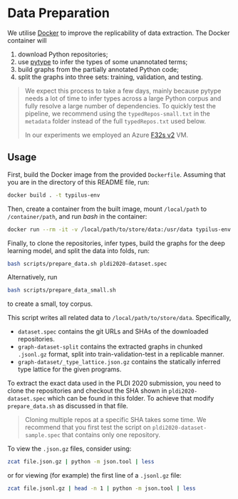 # Data Preparation

We utilise [Docker](https://www.docker.com/) to improve the replicability of
data extraction. The Docker container will

1. download Python repositories;
2. use [pytype](https://github.com/google/pytype) to infer the types of some
   unannotated terms;
3. build graphs from the partially annotated Python code;
4. split the graphs into three sets: training, validation, and testing.

> We expect this process to take a few days, mainly because pytype
> needs a lot of time to infer types across a large Python corpus and fully resolve a
> large number of dependencies. To quickly test the pipeline, we recommend using
> the `typedRepos-small.txt` in the `metadata` folder instead of the full
> `typedRepos.txt` used below.
>
> In our experiments we employed an Azure [F32s v2](https://docs.microsoft.com/en-us/azure/virtual-machines/fsv2-series?toc=/azure/virtual-machines/linux/toc.json&bc=/azure/virtual-machines/linux/breadcrumb/toc.json) VM.

## Usage

First, build the Docker image from the provided `Dockerfile`. Assuming that you
are in the directory of this README file, run:

```bash
docker build . -t typilus-env
```

Then, create a container from the built image, mount `/local/path` to
`/container/path`, and run _bash_ in the container:

```bash
docker run --rm -it -v /local/path/to/store/data:/usr/data typilus-env:latest bash
```

Finally, to clone the repositories, infer types, build the graphs for the deep
learning model, and split the data into folds, run:

```bash
bash scripts/prepare_data.sh pldi2020-dataset.spec
```

Alternatively, run
```bash
bash scripts/prepare_data_small.sh
```
to create a small, toy corpus.

This script writes all related data to `/local/path/to/store/data`. Specifically,

* `dataset.spec` contains the git URLs and SHAs of the downloaded repositories.
* `graph-dataset-split` contains the extracted graphs in chunked `.jsonl.gz` format,
   split into train-validation-test in a replicable manner.
* `graph-dataset/_type_lattice.json.gz` contains the statically inferred
   type lattice for the given programs.

To extract the exact data used in the PLDI 2020 submission, you need to clone the
repositories and checkout the SHA shown in `pldi2020-dataset.spec` which can be
found in this folder. To achieve that modify `prepare_data.sh` as discussed in
that file. 

> Cloning multiple repos at a specific SHA takes some time. We recommend that you first test the
  script on `pldi2020-dataset-sample.spec` that contains only one repository.

To view the `.json.gz` files, consider using:

```bash
zcat file.json.gz | python -m json.tool | less
```

or for viewing (for example) the first line of a `.jsonl.gz` file:

```bash
zcat file.jsonl.gz | head -n 1 | python -m json.tool | less
```
